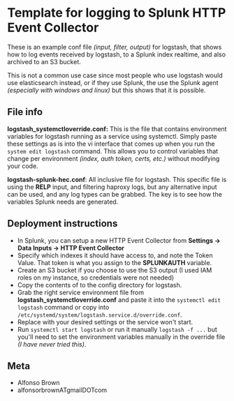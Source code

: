 # Template for logging to Splunk HTTP Event Collector

These is an example conf file _(input, filter, output)_ for logstash, that shows how to log events received by logstash, to a Splunk index realtime, and also archived to an S3 bucket.

This is not a common use case since most people who use logstash would use elasticsearch instead, or if they use Splunk, the use the Splunk agent _(especially with windows and linux)_ but this shows that it is possible.

## File info

__logstash_systemctloverride.conf:__ This is the file that contains environment variables for logstash running as a service using systemctl. Simply paste these settings as is into the vi interface that comes up when you run the `system edit logstash` command. This allows you to control variables that change per environment _(index, auth token, certs, etc.)_ without modifying your code.

__logstash-splunk-hec.conf__: All inclusive file for logstash. This specific file is using the __RELP__ input, and filtering haproxy logs, but any alternative input can be used, and any log types can be grabbed. The key is to see how the variables Splunk needs are generated.

## Deployment instructions

- In Splunk, you can setup a new HTTP Event Collector from __Settings -> Data Inputs -> HTTP Event Collector__
- Specify which indexes it should have access to, and note the Token Value. That token is what you assign to the __SPLUNKAUTH__ variable.
- Create an S3 bucket if you choose to use the S3 output (I used IAM roles on my instance, so credentials were not needed)
- Copy the contents of to the config directory for logstash.
- Grab the right service environment file from __logstash_systemctloverride.conf__ and paste it into the `systemctl edit logstash` command or copy into `/etc/systemd/system/logstash.service.d/override.conf`.
- Replace with your desired settings or the service won't start.
- Run `systemctl start logstash` or run it manually `logstash -f ...` but you'll need to set the environment variables manually in the override file _(I have never tried this)_.

## Meta

- Alfonso Brown
- alfonsorbrownATgmailDOTcom
